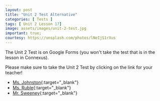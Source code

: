 ```yaml
---
layout: post
title: "Unit 2 Test Alternative"
categories: [ Tests ]
tags: [ Unit 2 Lesson 17]
image: assets/images/unit-2-test.jpg
important: true;
courtesy: https://unsplash.com/photos/lNeIjS1rXus
---
```


The Unit 2 Test is on Google Forms (you won't take the test that is in the lesson in Connexus). 

Please make sure to take the Unit 2 Test by clicking on the link for your teacher!

* [Ms. Johnston](https://docs.google.com/forms/d/e/1FAIpQLSfAfbU5c2iYW7QwNpA9NQjv4mqcioHgGD6nvlJfZ1xvTpSKXg/viewform?usp=sf_link){:target="_blank"}
* [Ms. Ruble](https://forms.gle/rXNv84eiTyyWuGhGA){:target="_blank"}
* [Mr. Sweeney](https://docs.google.com/forms/d/e/1FAIpQLSeSOPLZRgKbuwvexrcHR1FdUO9rGbZ0f7HXRGTOZg7rAByuMQ/viewform?usp=sf_link){:target="_blank"}

